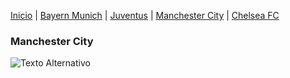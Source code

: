 [Inicio](./index.md) | [Bayern Munich](./Bayern.md) | [Juventus](./Juventus.md) | [Manchester City](./ManchesterCity.md) | [Chelsea FC](./Chelsea.md)

### Manchester City
![Texto Alternativo](https://encrypted-tbn0.gstatic.com/images?q=tbn:ANd9GcQv--sYH3sGnOpvw2vuA6nrZ4ZCkU6nPu9XWg&usqp=CAU)


